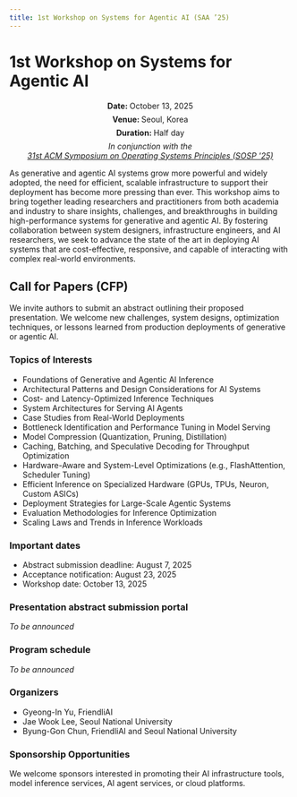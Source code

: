 ```yaml
---
title: 1st Workshop on Systems for Agentic AI (SAA ’25)
---
```


<style>
.post-content h1 {
  font-size: 35px;
}
</style>

# 1st Workshop on Systems for Agentic AI

<div style="text-align: center;">
<p style="margin: 7px;"><strong>Date: </strong>October 13, 2025</p>
<p style="margin: 7px;"><strong>Venue: </strong>Seoul, Korea</p>
<p style="margin: 7px;"><strong>Duration: </strong>Half day</p>
<p style="margin: 7px;"><em>In conjunction with the<br/><a href="https://sigops.org/s/conferences/sosp/2025/">31st ACM Symposium on Operating Systems Principles (SOSP '25)</a></em></p>
</div>

As generative and agentic AI systems grow more powerful and widely adopted, the need for efficient, scalable infrastructure to support their deployment has become more pressing than ever. This workshop aims to bring together leading researchers and practitioners from both academia and industry to share insights, challenges, and breakthroughs in building high-performance systems for generative and agentic AI. By fostering collaboration between system designers, infrastructure engineers, and AI researchers, we seek to advance the state of the art in deploying AI systems that are cost-effective, responsive, and capable of interacting with complex real-world environments.

## Call for Papers (CFP)

We invite authors to submit an abstract outlining their proposed presentation. We welcome new challenges, system designs, optimization techniques, or lessons learned from production deployments of generative or agentic AI.

### Topics of Interests

- Foundations of Generative and Agentic AI Inference
- Architectural Patterns and Design Considerations for AI Systems
- Cost- and Latency-Optimized Inference Techniques
- System Architectures for Serving AI Agents
- Case Studies from Real-World Deployments
- Bottleneck Identification and Performance Tuning in Model Serving
- Model Compression (Quantization, Pruning, Distillation)
- Caching, Batching, and Speculative Decoding for Throughput Optimization
- Hardware-Aware and System-Level Optimizations (e.g., FlashAttention, Scheduler Tuning)
- Efficient Inference on Specialized Hardware (GPUs, TPUs, Neuron, Custom ASICs)
- Deployment Strategies for Large-Scale Agentic Systems
- Evaluation Methodologies for Inference Optimization
- Scaling Laws and Trends in Inference Workloads

### Important dates

- Abstract submission deadline: August 7, 2025
- Acceptance notification: August 23, 2025
- Workshop date: October 13, 2025

### Presentation abstract submission portal

<em>To be announced</em>

### Program schedule

<em>To be announced</em>

### Organizers

- Gyeong-In Yu, FriendliAI
- Jae Wook Lee, Seoul National University
- Byung-Gon Chun, FriendliAI and Seoul National University

### Sponsorship Opportunities

We welcome sponsors interested in promoting their AI infrastructure tools, model inference services, AI agent services, or cloud platforms.
